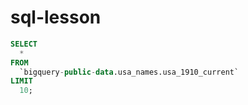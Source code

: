# sql-lesson

```sql
SELECT
  *
FROM
  `bigquery-public-data.usa_names.usa_1910_current`
LIMIT
  10;
 ```
